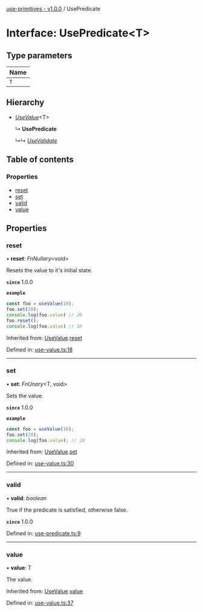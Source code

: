 [use-primitives - v1.0.0](../README.md) / UsePredicate

# Interface: UsePredicate<T\>

## Type parameters

Name |
:------ |
`T` |

## Hierarchy

* [*UseValue*](usevalue.md)<T\>

  ↳ **UsePredicate**

  ↳↳ [*UseValidate*](usevalidate.md)

## Table of contents

### Properties

- [reset](usepredicate.md#reset)
- [set](usepredicate.md#set)
- [valid](usepredicate.md#valid)
- [value](usepredicate.md#value)

## Properties

### reset

• **reset**: *FnNullary*<void\>

Resets the value to it's initial state.

**`since`** 1.0.0

**`example`** 
```ts
const foo = useValue(10);
foo.set(20);
console.log(foo.value) // 20
foo.reset();
console.log(foo.value) // 10
```

Inherited from: [UseValue](usevalue.md).[reset](usevalue.md#reset)

Defined in: [use-value.ts:18](https://github.com/OctoD/use-primitives/blob/7b5eac0/src/use-value.ts#L18)

___

### set

• **set**: *FnUnary*<T, void\>

Sets the value.

**`since`** 1.0.0

**`example`** 
```ts
const foo = useValue(10);
foo.set(20);
console.log(foo.value); // 20
```

Inherited from: [UseValue](usevalue.md).[set](usevalue.md#set)

Defined in: [use-value.ts:30](https://github.com/OctoD/use-primitives/blob/7b5eac0/src/use-value.ts#L30)

___

### valid

• **valid**: *boolean*

True if the predicate is satisfied, otherwise false.

**`since`** 1.0.0

Defined in: [use-predicate.ts:9](https://github.com/OctoD/use-primitives/blob/7b5eac0/src/use-predicate.ts#L9)

___

### value

• **value**: T

The value.

Inherited from: [UseValue](usevalue.md).[value](usevalue.md#value)

Defined in: [use-value.ts:37](https://github.com/OctoD/use-primitives/blob/7b5eac0/src/use-value.ts#L37)
